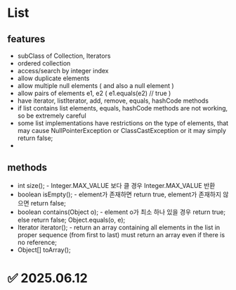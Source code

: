 # List

## features
- subClass of Collection, Iterators
- ordered collection
- access/search by integer index
- allow duplicate elements
- allow multiple null elements ( and also a null element ) 
- allow pairs of elements e1, e2 ( e1.equals(e2) // true )
- have iterator, listIterator, add, remove, equals, hashCode methods
- if list contains list elements, equals, hashCode methods are not working, so be extremely careful
- some list implementations have restrictions on the type of elements, that may cause NullPointerException or ClassCastException or it may simply return false;
- 

## methods
- int size(); - Integer.MAX_VALUE 보다 클 경우 Integer.MAX_VALUE 반환
- boolean isEmpty(); - element가 존재하면 return true, element가 존재하지 않으면 return false;
- boolean contains(Object o); - element o가 최소 하나 있을 경우 return true; else return false; Object.equals(o, e);
- Iterator<E> iterator(); - return an array containing all elements in the list in proper sequence (from first to last) must return an array even if there is no reference;
- Object[] toArray(); 

# ✅ 2025.06.12 